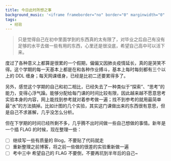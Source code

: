```yaml
---
title: 今日此时所想之事
background_music: '<iframe frameborder="no" border="0" marginwidth="0" marginheight="0" width=100% height=86 src="//music.163.com/outchain/player?type=2&id=27876158&auto=1&height=66"></iframe>'
tags:
  - 经验
---
```


> 只是觉得自己在初中里面学到的东西真的太有限了，对毕业之后自己有没有足够的水平去做一些有用的东西，心里还是很没底，希望自己高中可以活下来。



度过了各种意义上都算是很累的一个假期，偏偏又因肺炎疫情延长，真的是哭笑不得。这个学期的每一天基本上都是在和各种作业搏斗，基本上每时每刻都有三个以上的 DDL 缠身；每天网课缠身，已经是比初二还要累得多了。


另外，感觉这个学期的自己和初二相比，已经失去了一种类似于“探索”、“思考”的能力，变得心浮气躁。能够分配给每门课的时间比较有限，因此越来越不愿意思考实验本身的内容，网上能找到参考就对着参考做一遍；找不到参考的就用最简单最“水”的方法搞掉。比如计图的几个实验，其实这门课做出来的东西很有意思，但是自己不求甚解，几乎没怎么分析。



但在下学期的时间已经所剩不多，几乎腾不出时间做一些自己想做的事情。新年是一个插 FLAG 的时候，现在整理一些：

- [ ] 继续写一些有质量的 Blog，不要贴了代码就走
- [ ] 重新整理之前博客，将之前一些做的很差的实验重新做一遍
- [ ] 考中三中
希望自己的 FLAG 不要倒，不要再坑到半年后的自己~
<script 
          src="https://utteranc.es/client.js"
          repo="2398954487/pinlunchucun"
          issue-term = "today
          theme="github-dark"
          crossorigin="anonymous"
          async>
        ></script>
